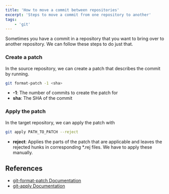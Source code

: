```yaml
---
title: 'How to move a commit between repositories'
excerpt: 'Steps to move a commit from one repository to another'
tags:
    - 'git'
---
```


Sometimes you have a commit in a repository that you want to bring over to another repository. We can follow these steps to do just that.

### Create a patch

In the source repository, we can create a patch that describes the commit by running.

```bash
git format-patch -1 <sha>
```

-   **-1**: The number of commits to create the patch for
-   **sha**: The SHA of the commit

### Apply the patch

In the target repository, we can apply the patch with

```bash
git apply PATH_TO_PATCH --reject
```

-   **reject**: Applies the parts of the patch that are applicable and leaves the rejected hunks in corresponding \*.rej files. We have to apply these manually.

## References

-   [git-format-patch Documentation](https://git-scm.com/docs/git-format-patch)
-   [git-apply Documentation](https://git-scm.com/docs/git-apply)
